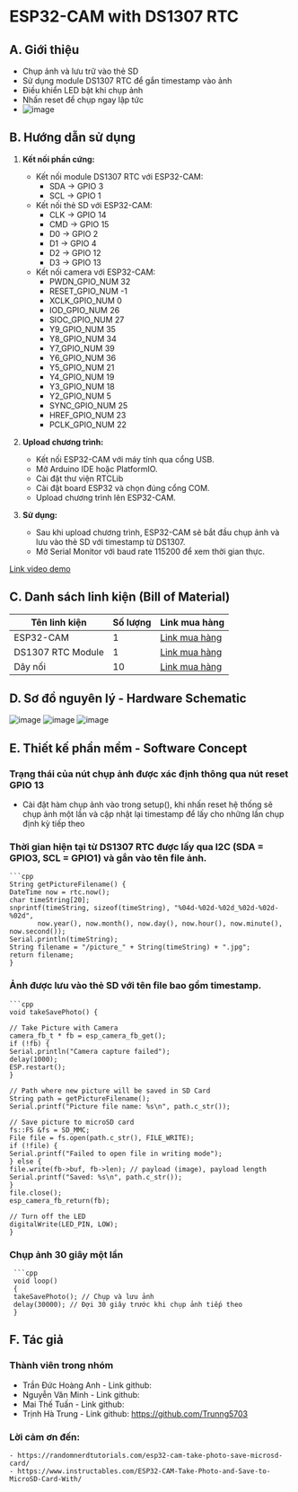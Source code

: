 # ESP32-CAM with DS1307 RTC

## A. Giới thiệu

- Chụp ảnh và lưu trữ vào thẻ SD
- Sử dụng module DS1307 RTC để gắn timestamp vào ảnh
- Điều khiển LED bật khi chụp ảnh
- Nhấn reset để chụp ngay lập tức
- ![image](https://github.com/Tdha2605/Embedded-System/assets/109448448/fc867ed4-004f-4887-8865-d69f4ed06a67)

## B. Hướng dẫn sử dụng

1. **Kết nối phần cứng:**
   - Kết nối module DS1307 RTC với ESP32-CAM:
     - SDA -> GPIO 3
     - SCL -> GPIO 1
   - Kết nối thẻ SD với ESP32-CAM:
     - CLK -> GPIO 14
     - CMD -> GPIO 15
     - D0 -> GPIO 2
     - D1 -> GPIO 4
     - D2 -> GPIO 12
     - D3 -> GPIO 13
   - Kết nối camera với ESP32-CAM:
     -  PWDN_GPIO_NUM     32
     -  RESET_GPIO_NUM    -1
     -  XCLK_GPIO_NUM      0
     -  IOD_GPIO_NUM     26
     -  SIOC_GPIO_NUM     27
     -  Y9_GPIO_NUM       35
     -  Y8_GPIO_NUM       34
     -  Y7_GPIO_NUM       39
     -  Y6_GPIO_NUM       36
     -  Y5_GPIO_NUM       21
     -  Y4_GPIO_NUM       19
     -  Y3_GPIO_NUM       18
     -  Y2_GPIO_NUM        5
     -  SYNC_GPIO_NUM    25
     -  HREF_GPIO_NUM     23
     -  PCLK_GPIO_NUM     22

2. **Upload chương trình:**
   - Kết nối ESP32-CAM với máy tính qua cổng USB.
   - Mở Arduino IDE hoặc PlatformIO.
   - Cài đặt thư viện RTCLib
   - Cài đặt board ESP32 và chọn đúng cổng COM.
   - Upload chương trình lên ESP32-CAM.

3. **Sử dụng:**
   - Sau khi upload chương trình, ESP32-CAM sẽ bắt đầu chụp ảnh và lưu vào thẻ SD với timestamp từ DS1307.
   - Mở Serial Monitor với baud rate 115200 để xem thời gian thực.


[Link video demo](https://www.youtube.com/watch?v=your-video-link)

## C. Danh sách linh kiện (Bill of Material)

| Tên linh kiện         | Số lượng | Link mua hàng                                        |
|-----------------------|----------|-----------------------------------------------------|
| ESP32-CAM             | 1        | [Link mua hàng](https://bit.ly/ESP32-CAMMB)  |
| DS1307 RTC Module     | 1        | [Link mua hàng](https://nshopvn.com/product/module-thoi-gian-thuc-rtc-ds1307/)     |
| Dây nối               | 10       | [Link mua hàng](https://bit.ly/Daynoi) |

## D. Sơ đồ nguyên lý - Hardware Schematic

![image](https://github.com/Tdha2605/Embedded-System/assets/109448448/d8f4a7ad-63a7-4424-8785-bf738f323330)
![image](https://github.com/Tdha2605/Embedded-System/assets/109448448/9c082ea2-ff8d-455e-b207-d14637998ac7)
![image](https://github.com/Tdha2605/Embedded-System/assets/109448448/e8610968-4f38-4059-bdd4-ac5f40534a51)



## E. Thiết kế phần mềm - Software Concept

### Trạng thái của nút chụp ảnh được xác định thông qua nút reset GPIO 13
   - Cài đặt hàm chụp ảnh vào trong setup(), khi nhấn reset hệ thống sẽ chụp ảnh một lần và cập nhật lại timestamp để lấy cho những lần chụp định kỳ tiếp theo


### Thời gian hiện tại từ DS1307 RTC được lấy qua I2C (SDA = GPIO3, SCL = GPIO1) và gắn vào tên file ảnh.
    ```cpp
    String getPictureFilename() {
    DateTime now = rtc.now();
    char timeString[20];
    snprintf(timeString, sizeof(timeString), "%04d-%02d-%02d_%02d-%02d-%02d",
           now.year(), now.month(), now.day(), now.hour(), now.minute(), now.second());
    Serial.println(timeString);
    String filename = "/picture_" + String(timeString) + ".jpg";
    return filename;
    }

### Ảnh được lưu vào thẻ SD với tên file bao gồm timestamp.
    ```cpp
    void takeSavePhoto() {

    // Take Picture with Camera
    camera_fb_t * fb = esp_camera_fb_get();
    if (!fb) {
    Serial.println("Camera capture failed");
    delay(1000);
    ESP.restart();
    }

    // Path where new picture will be saved in SD Card
    String path = getPictureFilename();
    Serial.printf("Picture file name: %s\n", path.c_str());

    // Save picture to microSD card
    fs::FS &fs = SD_MMC;
    File file = fs.open(path.c_str(), FILE_WRITE);
    if (!file) {
    Serial.printf("Failed to open file in writing mode");
    } else {
    file.write(fb->buf, fb->len); // payload (image), payload length
    Serial.printf("Saved: %s\n", path.c_str());
    }
    file.close();
    esp_camera_fb_return(fb);

    // Turn off the LED
    digitalWrite(LED_PIN, LOW);
    }
### Chụp ảnh 30 giây một lần
     ```cpp
     void loop() 
     {
     takeSavePhoto(); // Chụp và lưu ảnh
     delay(30000); // Đợi 30 giây trước khi chụp ảnh tiếp theo
     }
     
## F. Tác giả
### Thành viên trong nhóm
   - Trần Đức Hoàng Anh - Link github:
   - Nguyễn Văn Minh - Link github:
   - Mai Thế Tuấn - Link github: 
   - Trịnh Hà Trung - Link github: https://github.com/Trunng5703
### Lời cảm ơn đến: 
    - https://randomnerdtutorials.com/esp32-cam-take-photo-save-microsd-card/
    - https://www.instructables.com/ESP32-CAM-Take-Photo-and-Save-to-MicroSD-Card-With/
    
